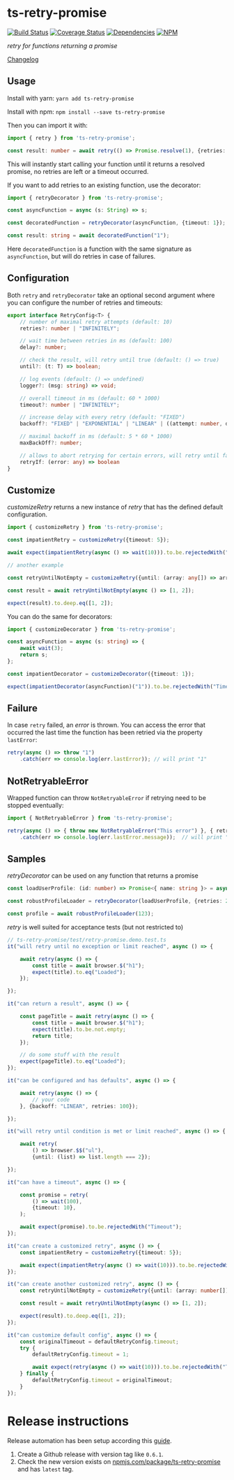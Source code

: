 # ts-retry-promise #

[![Build Status](https://github.com/normartin/ts-retry-promise/workflows/Node.js%20CI/badge.svg)](https://github.com/normartin/ts-retry-promise/actions?query=workflow%3A%22Node.js+CI%22)
[![Coverage Status](https://coveralls.io/repos/github/normartin/ts-retry-promise/badge.svg?branch=master)](https://coveralls.io/github/normartin/ts-retry-promise?branch=master)
[![Dependencies](https://img.shields.io/badge/Dependencies-none-brightgreen)](https://github.com/normartin/ts-retry-promise/blob/master/package.json)
[![NPM](https://img.shields.io/npm/v/ts-retry-promise.svg?color=#555)](https://www.npmjs.com/package/ts-retry-promise)

_retry for functions returning a promise_

[Changelog](https://github.com/normartin/ts-retry-promise/releases)

## Usage

Install with yarn:
`yarn add ts-retry-promise`

Install with npm:
`npm install --save ts-retry-promise`

Then you can import it with:

```typescript
import { retry } from 'ts-retry-promise';

const result: number = await retry(() => Promise.resolve(1), {retries: 3});
```

This will instantly start calling your function until it returns a resolved promise, no retries are left or a timeout occurred.

If you want to add retries to an existing function, use the decorator:

```typescript
import { retryDecorator } from 'ts-retry-promise';

const asyncFunction = async (s: String) => s;

const decoratedFunction = retryDecorator(asyncFunction, {timeout: 1});

const result: string = await decoratedFunction("1");
```

Here `decoratedFunction` is a function with the same signature as `asyncFunction`, but will do retries in case of failures.

## Configuration

Both `retry` and `retryDecorator` take an optional second argument where you can configure the number of retries and timeouts:

```typescript
export interface RetryConfig<T> {
    // number of maximal retry attempts (default: 10)
    retries?: number | "INFINITELY";

    // wait time between retries in ms (default: 100)
    delay?: number;

    // check the result, will retry until true (default: () => true)
    until?: (t: T) => boolean;

    // log events (default: () => undefined)
    logger?: (msg: string) => void;

    // overall timeout in ms (default: 60 * 1000)
    timeout?: number | "INFINITELY";

    // increase delay with every retry (default: "FIXED")
    backoff?: "FIXED" | "EXPONENTIAL" | "LINEAR" | ((attempt: number, delay: number) => number);

    // maximal backoff in ms (default: 5 * 60 * 1000)
    maxBackOff?: number;

    // allows to abort retrying for certain errors, will retry until false (default: () => true)
    retryIf: (error: any) => boolean
}
```

## Customize ##

_customizeRetry_ returns a new instance of _retry_ that has the defined default configuration.

```typescript
import { customizeRetry } from 'ts-retry-promise'; 

const impatientRetry = customizeRetry({timeout: 5});

await expect(impatientRetry(async () => wait(10))).to.be.rejectedWith("Timeout");

// another example

const retryUntilNotEmpty = customizeRetry({until: (array: any[]) => array.length > 0});

const result = await retryUntilNotEmpty(async () => [1, 2]);

expect(result).to.deep.eq([1, 2]);
```


You can do the same for decorators:
```typescript
import { customizeDecorator } from 'ts-retry-promise'; 

const asyncFunction = async (s: string) => {
    await wait(3);
    return s;
};

const impatientDecorator = customizeDecorator({timeout: 1});

expect(impatientDecorator(asyncFunction)("1")).to.be.rejectedWith("Timeout");
```

## Failure ##
In case `retry` failed, an _error_ is thrown. 
You can access the error that occurred the last time the function has been retried via the property `lastError`:
```typescript
retry(async () => throw "1")
    .catch(err => console.log(err.lastError)); // will print "1" 
```

## NotRetryableError ##
Wrapped function can throw `NotRetryableError` if retrying need to be stopped eventually:
```typescript
import { NotRetryableError } from 'ts-retry-promise';

retry(async () => { throw new NotRetryableError("This error") }, { retries: 'INFINITELY' })
    .catch(err => console.log(err.lastError.message));  // will print "This error"
```

## Samples ##

_retryDecorator_ can be used on any function that returns a promise

```typescript
const loadUserProfile: (id: number) => Promise<{ name: string }> = async id => ({name: "Mr " + id});

const robustProfileLoader = retryDecorator(loadUserProfile, {retries: 2});

const profile = await robustProfileLoader(123);
```


_retry_ is well suited for acceptance tests (but not restricted to)

```typescript
// ts-retry-promise/test/retry-promise.demo.test.ts
it("will retry until no exception or limit reached", async () => {

    await retry(async () => {
        const title = await browser.$("h1");
        expect(title).to.eq("Loaded");
    });

});

it("can return a result", async () => {

    const pageTitle = await retry(async () => {
        const title = await browser.$("h1");
        expect(title).to.be.not.empty;
        return title;
    });

    // do some stuff with the result
    expect(pageTitle).to.eq("Loaded");
});

it("can be configured and has defaults", async () => {

    await retry(async () => {
        // your code
    }, {backoff: "LINEAR", retries: 100});

});

it("will retry until condition is met or limit reached", async () => {

    await retry(
        () => browser.$$("ul"),
        {until: (list) => list.length === 2});

});

it("can have a timeout", async () => {

    const promise = retry(
        () => wait(100),
        {timeout: 10},
    );

    await expect(promise).to.be.rejectedWith("Timeout");
});

it("can create a customized retry", async () => {
    const impatientRetry = customizeRetry({timeout: 5});

    await expect(impatientRetry(async () => wait(10))).to.be.rejectedWith("Timeout");
});

it("can create another customized retry", async () => {
    const retryUntilNotEmpty = customizeRetry({until: (array: number[]) => array.length > 0});

    const result = await retryUntilNotEmpty(async () => [1, 2]);

    expect(result).to.deep.eq([1, 2]);
});

it("can customize default config", async () => {
    const originalTimeout = defaultRetryConfig.timeout;
    try {
        defaultRetryConfig.timeout = 1;

        await expect(retry(async () => wait(10))).to.be.rejectedWith("Timeout");
    } finally {
        defaultRetryConfig.timeout = originalTimeout;
    }
});
```

# Release instructions
Release automation has been setup according this [guide](https://michaelzanggl.com/articles/github-actions-cd-setup/).

1. Create a Github release with version tag like `0.6.1`. 
1. Check the new version exists on [npmjs.com/package/ts-retry-promise](https://www.npmjs.com/package/ts-retry-promise) and has `latest` tag. 
